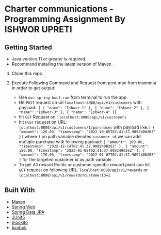 # Charter communications - Programming Assignment By ISHWOR UPRETI

## Getting Started

- Java version 11 or greater is required.
- Recommend installing the latest version of Maven.

1. Clone this repo
2. Execute Following Command and Request from post man from insomnia in order to get output:
   
    - Use `mvn spring-boot:run` from terminal to run the app.
    - Hit `POST` request on url   `localhost:8080/api/v1/customers` with payload:`
      [
      {
      "name": "Ishwor-1"
      },
      {
      "name": "Ishwor-2"
      },
      {
      "name": "Ishwor-3"
      },
      {
      "name": "Ishwor-4"
      }]`
    - hit `GET` Request on : `localhost:8080/api/v1/customers`
    - hit `POST` request on URL: `localhost:8080/api/v1/customers/1/purchases` with payload like:`[
       {
       "amount": 120.00,
       "timestamp": "2022-10-05T02:41:37.909240026Z"
       }]` where `1` on path variable denotes `customer_id` we can add multiple  purchase with following payload:
      `{
      "amount": 200.00,
      "timestamp": "2022-12-14T02:41:37.909240026Z"
      },
      {
      "amount": 150.00,
      "timestamp": "2023-01-02T02:41:37.909240026Z"
      },
      {
      "amount": 170.00,
      "timestamp": "2022-01-07T02:41:37.909240026Z"
      }` for the targeted customer id as path variable.
    -  To get All reward Points or customer specific reward point can hit `GET` request on following URL:
       `localhost:8080/api/v1/rewards` or `localhost:8080/api/v1/rewards?customerId=1`.
       

## Built With
* [Maven](https://maven.apache.org/)
* [Spring Web](https://docs.spring.io/spring-boot/docs/2.6.1/reference/htmlsingle/#boot-features-developing-web-applications)
* [Spring Data JPA](https://docs.spring.io/spring-boot/docs/2.6.1/reference/htmlsingle/#boot-features-jpa-and-spring-data)
* [JUnit5](https://junit.org/junit5/)
* [mockito](https://site.mockito.org/)
* [lombok](https://projectlombok.org/)



